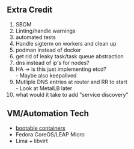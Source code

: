 ## Extra Credit

<ol>
<li> SBOM </li>
<li> Linting/handle warnings </li>
<li> automated tests</li>
<li> Handle sigterm on workers and clean up </li>
<li> podman instead of docker</li>
<li> get rid of leaky task/task queue abstraction </li>
<li> dns instead of ip's for nodes? </li>
<li> HA -> is this just implementing etcd?</li>
    - Maybe also keepalived
<li> Mutliple DNS entries at router and RR to start</li>
    - Look at MetalLB later
<li> what would it take to add "service discovery"</li>
</ol>

## VM/Automation Tech

- [bootable containers](https://fedoramagazine.org/get-involved-with-fedora-bootable-containers/)
- Fedora CoreOS/LEAP Micro
- Lima + libvirt